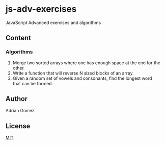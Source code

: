 # js-adv-exercises

JavaScript Advanced exercises and algorithms

## Content

### Algorithms

1. Merge two sorted arrays where one has enough space at the end for the other.
2. Write a function that will reverse N sized blocks of an array.
3. Given a random set of vowels and consonants, find the longest word that can be formed.

## Author

Adrian Gomez

## License

[MIT](LICENSE)
